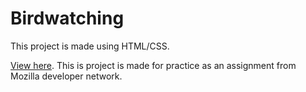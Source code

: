 # Birdwatching

This project is made using HTML/CSS.

[View here](https://codija.github.io/birds/).
This is project is made for practice as an assignment from Mozilla developer network.